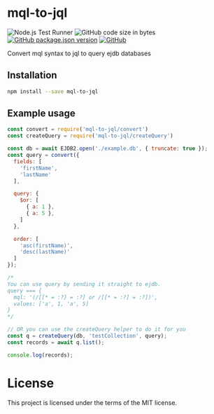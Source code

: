 # mql-to-jql
![Node.js Test Runner](https://github.com/markwylde/mql-to-jql/workflows/Node.js%20Test%20Runner/badge.svg)
![GitHub code size in bytes](https://img.shields.io/github/languages/code-size/markwylde/mql-to-jql)
[![GitHub package.json version](https://img.shields.io/github/package-json/v/markwylde/mql-to-jql)](https://github.com/markwylde/mql-to-jql/blob/master/package.json)
[![GitHub](https://img.shields.io/github/license/markwylde/mql-to-jql)](https://github.com/markwylde/mql-to-jql/blob/master/LICENSE)

Convert mql syntax to jql to query ejdb databases

## Installation
```bash
npm install --save mql-to-jql
```

## Example usage
```javascript
const convert = require('mql-to-jql/convert')
const createQuery = require('mql-to-jql/createQuery')

const db = await EJDB2.open('./example.db', { truncate: true });
const query = convert({
  fields: [
    'firstName',
    'lastName'
  ],

  query: {
    $or: [
      { a: 1 },
      { a: 5 },
    ]
  },

  order: [
    'asc(firstName)',
    'desc(lastName)'
  ]
});

/*
You can use query by sending it straight to ejdb.
query === {
  mql: '(/[[* = :?] = :?] or /[[* = :?] = :?])',
  values: ['a', 1, 'a', 5]
}
*/

// OR you can use the createQuery helper to do it for you
const q = createQuery(db, 'testCollection', query);
const records = await q.list();

console.log(records);
```

# License
This project is licensed under the terms of the MIT license.
